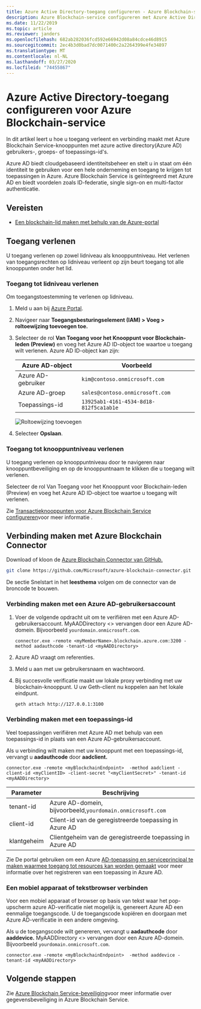 ```yaml
---
title: Azure Active Directory-toegang configureren - Azure Blockchain-service
description: Azure Blockchain-service configureren met Azure Active Directory-toegang
ms.date: 11/22/2019
ms.topic: article
ms.reviewer: janders
ms.openlocfilehash: 682ab282036fcd592e66942d08a84cdce46d8915
ms.sourcegitcommit: 2ec4b3d0bad7dc0071400c2a2264399e4fe34897
ms.translationtype: MT
ms.contentlocale: nl-NL
ms.lasthandoff: 03/27/2020
ms.locfileid: "74455867"
---
```

# <a name="how-to-configure-azure-active-directory-access-for-azure-blockchain-service"></a>Azure Active Directory-toegang configureren voor Azure Blockchain-service

In dit artikel leert u hoe u toegang verleent en verbinding maakt met Azure Blockchain Service-knooppunten met azure active directory(Azure AD) gebruikers-, groeps- of toepassings-id's.

Azure AD biedt cloudgebaseerd identiteitsbeheer en stelt u in staat om één identiteit te gebruiken voor een hele onderneming en toegang te krijgen tot toepassingen in Azure. Azure Blockchain Service is geïntegreerd met Azure AD en biedt voordelen zoals ID-federatie, single sign-on en multi-factor authenticatie.

## <a name="prerequisites"></a>Vereisten

* [Een blockchain-lid maken met behulp van de Azure-portal](create-member.md)

## <a name="grant-access"></a>Toegang verlenen

U toegang verlenen op zowel lidniveau als knooppuntniveau. Het verlenen van toegangsrechten op lidniveau verleent op zijn beurt toegang tot alle knooppunten onder het lid.

### <a name="grant-member-level-access"></a>Toegang tot lidniveau verlenen

Om toegangstoestemming te verlenen op lidniveau.

1. Meld u aan bij [Azure Portal](https://portal.azure.com).
1. Navigeer naar **Toegangsbesturingselement (IAM) > Voeg > roltoewijzing toevoegen toe.**
1. Selecteer de rol **Van Toegang voor het Knooppunt voor Blockchain-leden (Preview)** en voeg het Azure AD ID-object toe waartoe u toegang wilt verlenen. Azure AD ID-object kan zijn:

    | Azure AD-object | Voorbeeld |
    |-----------------|---------|
    | Azure AD-gebruiker   | `kim@contoso.onmicrosoft.com` |
    | Azure AD-groep  | `sales@contoso.onmicrosoft.com` |
    | Toepassings-id  | `13925ab1-4161-4534-8d18-812f5ca1ab1e` |

    ![Roltoewijzing toevoegen](./media/configure-aad/add-role-assignment.png)

1. Selecteer **Opslaan**.

### <a name="grant-node-level-access"></a>Toegang tot knooppuntniveau verlenen

U toegang verlenen op knooppuntniveau door te navigeren naar knooppuntbeveiliging en op de knooppuntnaam te klikken die u toegang wilt verlenen.

Selecteer de rol Van Toegang voor het Knooppunt voor Blockchain-leden (Preview) en voeg het Azure AD ID-object toe waartoe u toegang wilt verlenen.

Zie [Transactieknooppunten voor Azure Blockchain Service configureren](configure-transaction-nodes.md#azure-active-directory-access-control)voor meer informatie .

## <a name="connect-using-azure-blockchain-connector"></a>Verbinding maken met Azure Blockchain Connector

Download of kloon de [Azure Blockchain Connector van GitHub.](https://github.com/Microsoft/azure-blockchain-connector/)

```bash
git clone https://github.com/Microsoft/azure-blockchain-connector.git
```

De sectie Snelstart in het **leesthema** volgen om de connector van de broncode te bouwen.

### <a name="connect-using-an-azure-ad-user-account"></a>Verbinding maken met een Azure AD-gebruikersaccount

1. Voer de volgende opdracht uit om te verifiëren met een Azure AD-gebruikersaccount. MyAADDirectory \<\> vervangen door een Azure AD-domein. Bijvoorbeeld `yourdomain.onmicrosoft.com`.

    ```
    connector.exe -remote <myMemberName>.blockchain.azure.com:3200 -method aadauthcode -tenant-id <myAADDirectory> 
    ```

1. Azure AD vraagt om referenties.
1. Meld u aan met uw gebruikersnaam en wachtwoord.
1. Bij succesvolle verificatie maakt uw lokale proxy verbinding met uw blockchain-knooppunt. U uw Geth-client nu koppelen aan het lokale eindpunt.

    ```bash
    geth attach http://127.0.0.1:3100
    ```

### <a name="connect-using-an-application-id"></a>Verbinding maken met een toepassings-id

Veel toepassingen verifiëren met Azure AD met behulp van een toepassings-id in plaats van een Azure AD-gebruikersaccount.

Als u verbinding wilt maken met uw knooppunt met een toepassings-id, vervangt u **aadauthcode** door **aadclient.**

```
connector.exe -remote <myBlockchainEndpoint>  -method aadclient -client-id <myClientID> -client-secret "<myClientSecret>" -tenant-id <myAADDirectory>
```

| Parameter | Beschrijving |
|-----------|-------------|
| tenant-id | Azure AD-domein, bijvoorbeeld,`yourdomain.onmicrosoft.com`
| client-id | Client-id van de geregistreerde toepassing in Azure AD
| klantgeheim | Clientgeheim van de geregistreerde toepassing in Azure AD

Zie De portal gebruiken om een Azure [AD-toepassing en serviceprincipal te maken waarmee toegang tot resources kan worden gemaakt](../../active-directory/develop/howto-create-service-principal-portal.md) voor meer informatie over het registreren van een toepassing in Azure AD.

### <a name="connect-a-mobile-device-or-text-browser"></a>Een mobiel apparaat of tekstbrowser verbinden

Voor een mobiel apparaat of browser op basis van tekst waar het pop-upscherm azure AD-verificatie niet mogelijk is, genereert Azure AD een eenmalige toegangscode. U de toegangscode kopiëren en doorgaan met Azure AD-verificatie in een andere omgeving.

Als u de toegangscode wilt genereren, vervangt u **aadauthcode** door **aaddevice.** MyAADDirectory \<\> vervangen door een Azure AD-domein. Bijvoorbeeld `yourdomain.onmicrosoft.com`.

```
connector.exe -remote <myBlockchainEndpoint>  -method aaddevice -tenant-id <myAADDirectory>
```

## <a name="next-steps"></a>Volgende stappen

Zie [Azure Blockchain Service-beveiliging](data-security.md)voor meer informatie over gegevensbeveiliging in Azure Blockchain Service.